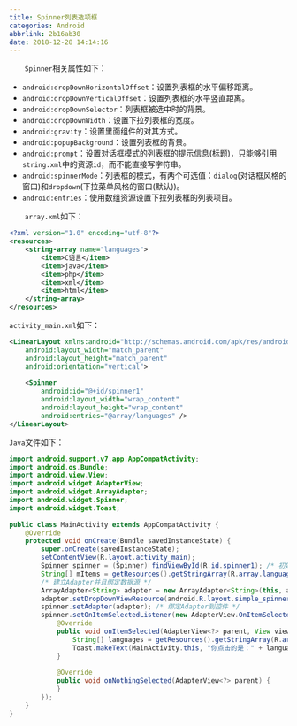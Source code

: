 ```yaml
---
title: Spinner列表选项框
categories: Android
abbrlink: 2b16ab30
date: 2018-12-28 14:14:16
---
```

&emsp;&emsp;`Spinner`相关属性如下：

- `android:dropDownHorizontalOffset`：设置列表框的水平偏移距离。
- `android:dropDownVerticalOffset`：设置列表框的水平竖直距离。
- `android:dropDownSelector`：列表框被选中时的背景。
- `android:dropDownWidth`：设置下拉列表框的宽度。
- `android:gravity`：设置里面组件的对其方式。
- `android:popupBackground`：设置列表框的背景。
- `android:prompt`：设置对话框模式的列表框的提示信息(标题)，只能够引用`string.xml`中的资源`id`，而不能直接写字符串。
- `android:spinnerMode`：列表框的模式，有两个可选值：`dialog`(对话框风格的窗口)和`dropdown`(下拉菜单风格的窗口(默认))。
- `android:entries`：使用数组资源设置下拉列表框的列表项目。

&emsp;&emsp;`array.xml`如下：

``` xml
<?xml version="1.0" encoding="utf-8"?>
<resources>
    <string-array name="languages">
        <item>C语言</item>
        <item>java</item>
        <item>php</item>
        <item>xml</item>
        <item>html</item>
    </string-array>
</resources>
```

`activity_main.xml`如下：

``` xml
<LinearLayout xmlns:android="http://schemas.android.com/apk/res/android"
    android:layout_width="match_parent"
    android:layout_height="match_parent"
    android:orientation="vertical">
​
    <Spinner
        android:id="@+id/spinner1"
        android:layout_width="wrap_content"
        android:layout_height="wrap_content"
        android:entries="@array/languages" />
</LinearLayout>
```

`Java`文件如下：

``` java
import android.support.v7.app.AppCompatActivity;
import android.os.Bundle;
import android.view.View;
import android.widget.AdapterView;
import android.widget.ArrayAdapter;
import android.widget.Spinner;
import android.widget.Toast;
​
public class MainActivity extends AppCompatActivity {
    @Override
    protected void onCreate(Bundle savedInstanceState) {
        super.onCreate(savedInstanceState);
        setContentView(R.layout.activity_main);
        Spinner spinner = (Spinner) findViewById(R.id.spinner1); /* 初始化控件 */
        String[] mItems = getResources().getStringArray(R.array.languages); /* 建立数据源 */
        /* 建立Adapter并且绑定数据源 */
        ArrayAdapter<String> adapter = new ArrayAdapter<String>(this, android.R.layout.simple_spinner_item, mItems);
        adapter.setDropDownViewResource(android.R.layout.simple_spinner_dropdown_item);
        spinner.setAdapter(adapter); /* 绑定Adapter到控件 */
        spinner.setOnItemSelectedListener(new AdapterView.OnItemSelectedListener() {
            @Override
            public void onItemSelected(AdapterView<?> parent, View view, int position, long id) {
                String[] languages = getResources().getStringArray(R.array.languages);
                Toast.makeText(MainActivity.this, "你点击的是：" + languages[position], Toast.LENGTH_SHORT).show();
            }
​
            @Override
            public void onNothingSelected(AdapterView<?> parent) {
            }
        });
    }
}
```